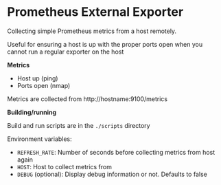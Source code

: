 # Prometheus External Exporter

Collecting simple Prometheus metrics from a host remotely. 

Useful for ensuring a host is up with the proper ports open when you 
cannot run a regular exporter on the host

**Metrics**
- Host up (ping)
- Ports open (nmap)

Metrics are collected from http://hostname:9100/metrics

**Building/running**

Build and run scripts are in the `./scripts` directory

Environment variables:
- `REFRESH_RATE`: Number of seconds before collecting metrics from host again
- `HOST`: Host to collect metrics from
- `DEBUG` (optional): Display debug information or not. Defaults to false





